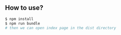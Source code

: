 ## How to use?
```bash
$ npm install
$ npm run bundle
# then we can open index page in the dist directory
```